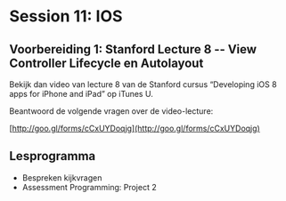 # Session 11: IOS

## Voorbereiding 1: Stanford Lecture 8 -- View Controller Lifecycle en Autolayout

Bekijk dan video van lecture 8 van de Stanford cursus “Developing iOS 8 apps for iPhone and iPad” op iTunes U.

Beantwoord de volgende vragen over de video-lecture:

[http://goo.gl/forms/cCxUYDoqjg](http://goo.gl/forms/cCxUYDoqjg)


## Lesprogramma
* Bespreken kijkvragen
* Assessment Programming: Project 2
